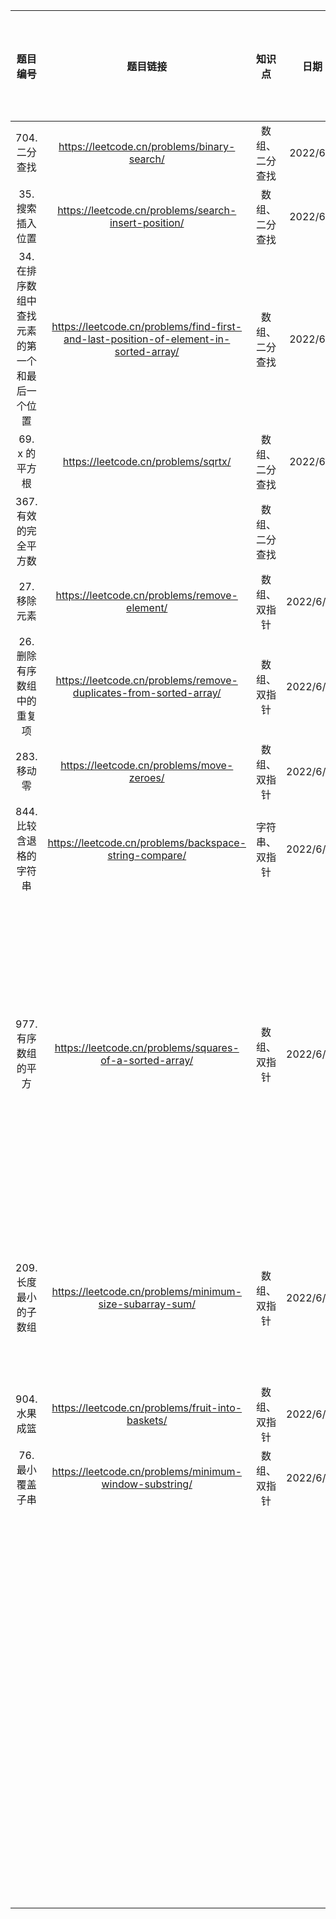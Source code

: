 |题目编号|题目链接|知识点|日期|跟哪题类似|能否独立做出来|总结分析（关键点、难点）|
|:-:|:--:|:-:|:-:|:-:|:-:|:-:|
| 704. 二分查找                                  | https://leetcode.cn/problems/binary-search/ | 数组、二分查找 | 2022/6/4 |            | y              | 注意边界                                                     |
| 35.搜索插入位置                                | https://leetcode.cn/problems/search-insert-position/ | 数组、二分查找 | 2022/6/4 | 704        | y              |                                                              |
| 34. 在排序数组中查找元素的第一个和最后一个位置 | https://leetcode.cn/problems/find-first-and-last-position-of-element-in-sorted-array/ | 数组、二分查找 | 2022/6/5 | 704        | y              |                                                              |
| 69. x 的平方根                                 | https://leetcode.cn/problems/sqrtx/ | 数组、二分查找 | 2022/6/5 | 704        | n              |                                                              |
| 367. 有效的完全平方数                          |                                                              | 数组、二分查找 |          | 704        |                |                                                              |
| 27. 移除元素                                   | https://leetcode.cn/problems/remove-element/ | 数组、双指针   | 2022/6/10 |            | y              | 快慢指针                                                     |
| 26. 删除有序数组中的重复项                     | https://leetcode.cn/problems/remove-duplicates-from-sorted-array/ | 数组、双指针   | 2022/6/10 | 27         | y              | 快慢指针                                                     |
| 283. 移动零                                    | https://leetcode.cn/problems/move-zeroes/ | 数组、双指针   | 2022/6/10 | 27         | y              | 快慢指针                                                     |
| 844. 比较含退格的字符串                        | https://leetcode.cn/problems/backspace-string-compare/ | 字符串、双指针 | 2022/6/10 | 27         | y              | 快慢指针                                                     |
| 977. 有序数组的平方                            | https://leetcode.cn/problems/squares-of-a-sorted-array/ | 数组、双指针 | 2022/6/10 | 27         | y              | 好像不用双指针，直接平方之后再排序也能过     可以尝试用双指针解法，暂时没有尝试用双指针 |
| 209. 长度最小的子数组                          | https://leetcode.cn/problems/minimum-size-subarray-sum/ | 数组、双指针 | 2022/6/10 |            | y | 滑动窗口，要找到窗口右移和窗口收缩的条件 |
| 904. 水果成篮 |       https://leetcode.cn/problems/fruit-into-baskets/       |  数组、双指针  | 2022/6/11 |    209     |       n        |                           滑动窗口                           |
|                76. 最小覆盖子串                |    https://leetcode.cn/problems/minimum-window-substring/    |  数组、双指针  | 2022/6/11 |    209     | n | 滑动窗口 |
|                                                |                                                              |                |           |            |                | |
|                                                |                                                              |                |           |            |                | |
|                                                |                                                              |                |           |            |                | |
|                                                |                                                              |                |           |            |                | |
|                                                |                                                              |                |           |            |                | |
|                                                |                                                              |                |           |            |                | |
|                                                |                                                              |                |           |            |                | |
|                                                |                                                              |                |           |            |                | |
|                                                |                                                              |                |           |            |                | |
|                                                |                                                              |                |           |            |                | |
|                                                |                                                              |                |           |            |                | |
|                                                |                                                              |                |           |            |                | |
|                                                |                                                              |                |           |            |                | |
|                                                |                                                              |                |           |            |                | |
|                                                |                                                              |                |           |            |                | |
|                                                |                                                              |                |           |            |                | |
|                                                |                                                              |                |           |            |                | |
|                                                |                                                              |                |           |            |                | |
|                                                |                                                              |                |           |            |                | |
|                                                |                                                              |                |           |            |                | |
|                                                |                                                              |                |           |            |                | |
|                                                |                                                              |                |           |            |                | |
|                                                |                                                              |                |           |            |                | |
|                                                |                                                              |                |           |            |                | |
|                                                |                                                              |                |           |            |                | |
|                                                |                                                              |                |           |            |                | |
|                                                |                                                              |                |           |            |                | |
|                                                |                                                              |                |           |            |                | |
|                                                |                                                              |                |           |            |                | |
|                                                |                                                              |                |           |            |                | |
|                                                |                                                              |                |           |            |                | |
|                                                |                                                              |                |           |            |                | |
|                                                |                                                              |                |           |            |                | |
|                                                |                                                              |                |           |            |                | |
|                                                |                                                              |                |           |            |                | |
|                                                |                                                              |                |           |            |                | |
|                                                |                                                              |                |           |            |                | |
|                                                |                                                              |                |           |            |                | |
|                                                |                                                              |                |           |            |                | |
|                                                |                                                              |                |           |            |                | |
|                                                |                                                              |                |           |            |                | |
|                                                |                                                              |                |           |            |                | |
|                                                |                                                              |                |           |            |                | |
|                                                |                                                              |                |           |            |                | |
|                                                |                                                              |                |           |            |                | |
|                                                |                                                              |                |           |            |                | |
|                                                |                                                              |                |           |            |                | |
|                                                |                                                              |                |           |            |                | |
|                                                |                                                              |                |           |            |                | |
|                                                |                                                              |                |           |            |                | |
|                                                |                                                              |                |           |            |                | |
|                                                |                                                              |                |           |            |                | |
|                                                |                                                              |                |           |            |                | |
|                                                |                                                              |                |           |            |                | |
|                                                |                                                              |                |           |            |                | |
|                                                |                                                              |                |           |            |                | |
|                                                |                                                              |                |           |            |                | |
|                                                |                                                              |                |           |            |                | |
|                                                |                                                              |                |           |            |                | |
|                                                |                                                              |                |           |            |                | |
|                                                |                                                              |                |           |            |                | |
|                                                |                                                              |                |           |            |                | |
|                                                |                                                              |                |           |            |                | |
|                                                |                                                              |                |           |            |                | |
|                                                |                                                              |                |           |            |                | |
|                                                |                                                              |                |           |            |                | |
|                                                |                                                              |                |           |            |                | |
|                                                |                                                              |                |           |            |                | |
|                                                |                                                              |                |           |            |                | |
|                                                |                                                              |                |           |            |                | |
|                                                |                                                              |                |           |            |                | |
|                                                |                                                              |                |           |            |                | |
|                                                |                                                              |                |           |            |                | |
|                                                |                                                              |                |           |            |                | |
|                                                |                                                              |                |           |            |                | |
|                                                |                                                              |                |           |            |                | |
|                                                |                                                              |                |           |            |                | |
|                                                |                                                              |                |           |            |                | |
|                                                |                                                              |                |           |            |                | |
|                                                |                                                              |                |           |            |                | |
|                                                |                                                              |                |           |            |                | |
|                                                |                                                              |                |           |            |                | |
|                                                |                                                              |                |           |            |                | |
|                                                |                                                              |                |           |            |                | |
|                                                |                                                              |                |           |            |                | |
|                                                |                                                              |                |           |            |                | |
|                                                |                                                              |                |           |            |                | |
|                                                |                                                              |                |           |            |                | |
|                                                |                                                              |                |           |            |                | |
|                                                |                                                              |                |           |            |                | |
|                                                |                                                              |                |           |            |                | |
|                                                |                                                              |                |           |            |                | |
|                                                |                                                              |                |           |            |                | |
|                                                |                                                              |                |           |            |                | |
|                                                |                                                              |                |           |            |                | |
|                                                |                                                              |                |           |            |                | |
|                                                |                                                              |                |           |            |                | |
|                                                |                                                              |                |           |            |                | |
|                                                |                                                              |                |           |            |                | |
|                                                |                                                              |                |           |            |                | |
|                                                |                                                              |                |           |            |                | |
|                                                |                                                              |                |           |            |                | |
|                                                |                                                              |                |           |            |                | |
|                                                |                                                              |                |           |            |                | |
|                                                |                                                              |                |           |            |                | |
|                                                |                                                              |                |           |            |                | |
